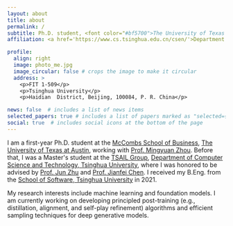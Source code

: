```yaml
---
layout: about
title: about
permalink: /
subtitle: Ph.D. student, <font color="#bf5700">The University of Texas at Austin </font>
affiliation: <a href='https://www.cs.tsinghua.edu.cn/csen/'>Department of Computer Science & Technology, Tsinghua University (China)</a>

profile:
  align: right
  image: photo_me.jpg
  image_circular: false # crops the image to make it circular
  address: >
    <p>FIT 1-509</p>
    <p>Tsinghua University</p>
    <p>Haidian  District, Beijing, 100084, P. R. China</p>

news: false  # includes a list of news items
selected_papers: true # includes a list of papers marked as "selected={true}"
social: true  # includes social icons at the bottom of the page
---
```


I am a first-year Ph.D. student at the [McCombs School of Business](https://www.mccombs.utexas.edu/), [The University of Texas at Austin](https://www.utexas.edu/), working with [Prof. Mingyuan Zhou](https://mingyuanzhou.github.io/). Before that, I was a Master's student at the [TSAIL Group](https://ml.cs.tsinghua.edu.cn/), [Department of Computer Science and Technology, Tsinghua University](https://www.cs.tsinghua.edu.cn/csen/), where I was honored to be advised by [Prof. Jun Zhu](https://ml.cs.tsinghua.edu.cn/~jun/index.shtml) and [Prof. Jianfei Chen](https://ml.cs.tsinghua.edu.cn/~jianfei/). I received my B.Eng. from the [School of Software, Tsinghua University](https://www.thss.tsinghua.edu.cn/en/) in 2021.

My research interests include machine learning and foundation models. I am currently working on developing principled post-training (e.g., distillation, alignment, and self-play refinement) algorithms and efficient sampling techniques for deep generative models.
